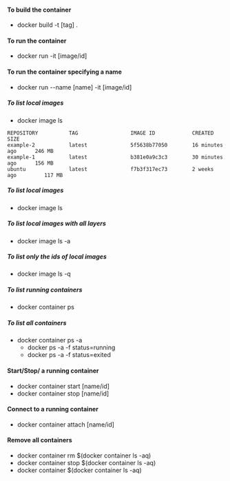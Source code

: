 #### To build the container
- docker build -t [tag] .


#### To run the container
- docker run -it [image/id]


#### To run the container specifying a name
- docker run --name [name] -it [image/id]

##### To list local images
- docker image ls

```
REPOSITORY          TAG                 IMAGE ID            CREATED             SIZE
example-2           latest              5f5638b77050        16 minutes ago      246 MB
example-1           latest              b381e0a9c3c3        30 minutes ago      156 MB
ubuntu              latest              f7b3f317ec73        2 weeks ago         117 MB
```

##### To list local images
- docker image ls

##### To list local images with all layers
- docker image ls -a

##### To list only the ids of local images
- docker image ls -q

##### To list running containers
- docker container ps

##### To list all containers
- docker container ps -a
  - docker ps -a -f status=running
  - docker ps -a -f status=exited

#### Start/Stop/ a running container
- docker container start [name/id]
- docker container stop [name/id]

#### Connect to a running container
- docker container attach [name/id]


#### Remove all containers
- docker container rm $(docker container ls -aq)
- docker container stop $(docker container ls -aq)
- docker container  $(docker container ls -aq)
